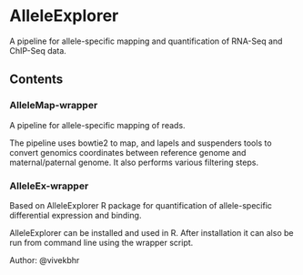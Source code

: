 
# AlleleExplorer
A pipeline for allele-specific mapping and quantification of RNA-Seq and ChIP-Seq data.

## Contents

### AlleleMap-wrapper
A pipeline for allele-specific mapping of reads.

The pipeline uses bowtie2 to map, and lapels and suspenders tools to convert genomics coordinates between reference
genome and maternal/paternal genome.
It also performs various filtering steps.

### AlleleEx-wrapper
Based on AlleleExplorer R package for quantification of allele-specific differential expression and binding.

AlleleExplorer can be installed and used in R. After installation it can also be run from command line using the wrapper script.


Author: @vivekbhr
